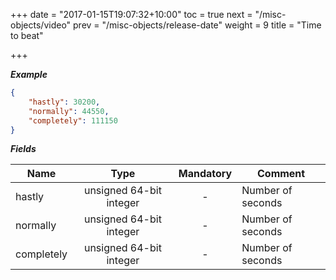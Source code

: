 +++
date = "2017-01-15T19:07:32+10:00"
toc = true
next = "/misc-objects/video"
prev = "/misc-objects/release-date"
weight = 9
title = "Time to beat"

+++

***Example***

```json
{
    "hastly": 30200,
    "normally": 44550,
    "completely": 111150
}
```

***Fields***

| Name       | Type                    | Mandatory | Comment |
| ---------- |:-----------------------:|:---------:| ------- |
| hastly     | unsigned 64-bit integer |     -     | Number of seconds |
| normally   | unsigned 64-bit integer |     -     | Number of seconds |
| completely | unsigned 64-bit integer |     -     | Number of seconds |
